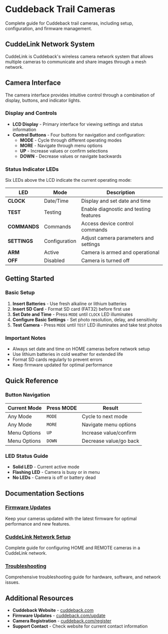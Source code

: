 # Cuddeback Trail Cameras

Complete guide for Cuddeback trail cameras, including setup, configuration, and firmware management.

## CuddeLink Network System

CuddeLink is Cuddeback's wireless camera network system that allows multiple cameras to communicate and share images through a mesh network.

## Camera Interface

The camera interface provides intuitive control through a combination of display, buttons, and indicator lights.

### Display and Controls

- **LCD Display** - Primary interface for viewing settings and status information
- **Control Buttons** - Four buttons for navigation and configuration:
  - **MODE** - Cycle through different operating modes
  - **MORE** - Navigate through menu options
  - **UP** - Increase values or confirm selections
  - **DOWN** - Decrease values or navigate backwards

### Status Indicator LEDs

Six LEDs above the LCD indicate the current operating mode:

| LED | Mode | Description |
|-----|------|-------------|
| **CLOCK** | Date/Time | Display and set date and time |
| **TEST** | Testing | Enable diagnostic and testing features |
| **COMMANDS** | Commands | Access device control commands |
| **SETTINGS** | Configuration | Adjust camera parameters and settings |
| **ARM** | Active | Camera is armed and operational |
| **OFF** | Disabled | Camera is turned off |

## Getting Started

### Basic Setup

1. **Insert Batteries** - Use fresh alkaline or lithium batteries
2. **Insert SD Card** - Format SD card (FAT32) before first use
3. **Set Date and Time** - Press `MODE` until `CLOCK` LED illuminates
4. **Configure Basic Settings** - Set photo resolution, delay, and sensitivity
5. **Test Camera** - Press `MODE` until `TEST` LED illuminates and take test photos

### Important Notes

- Always set date and time on HOME cameras before network setup
- Use lithium batteries in cold weather for extended life
- Format SD cards regularly to prevent errors
- Keep firmware updated for optimal performance

## Quick Reference

### Button Navigation

| Current Mode | Press MODE | Result |
|--------------|------------|--------|
| Any Mode | `MODE` | Cycle to next mode |
| Any Mode | `MORE` | Navigate menu options |
| Menu Options | `UP` | Increase value/confirm |
| Menu Options | `DOWN` | Decrease value/go back |

### LED Status Guide

- **Solid LED** - Current active mode
- **Flashing LED** - Camera is busy or in menu
- **No LEDs** - Camera is off or battery dead

## Documentation Sections

### [Firmware Updates](firmware.md)

Keep your cameras updated with the latest firmware for optimal performance and new features.

### [CuddeLink Network Setup](cuddelink-setup.md)

Complete guide for configuring HOME and REMOTE cameras in a CuddeLink network.

### [Troubleshooting](troubleshooting.md)

Comprehensive troubleshooting guide for hardware, software, and network issues.

## Additional Resources

- **Cuddeback Website** - [cuddeback.com](https://cuddeback.com)
- **Firmware Updates** - [cuddeback.com/update](https://cuddeback.com/update)
- **Camera Registration** - [cuddeback.com/register](https://cuddeback.com/register)
- **Support Contact** - Check website for current contact information
